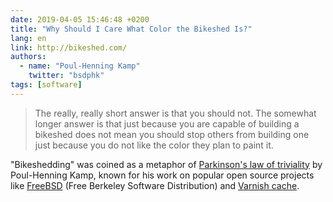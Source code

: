 ```yaml
---
date: 2019-04-05 15:46:48 +0200
title: "Why Should I Care What Color the Bikeshed Is?"
lang: en
link: http://bikeshed.com/
authors:
  - name: "Poul-Henning Kamp"
    twitter: "bsdphk"
tags: [software]
---
```


> The really, really short answer is that you should not. The somewhat longer answer is that just because you are capable of building a bikeshed does not mean you should stop others from building one just because you do not like the color they plan to paint it.

"Bikeshedding" was coined as a metaphor of [Parkinson's law of triviality](https://en.wikipedia.org/wiki/Law_of_triviality) by Poul-Henning Kamp, known for his work on popular open source projects like [FreeBSD](https://en.wikipedia.org/wiki/FreeBSD) (Free Berkeley Software Distribution) and [Varnish cache](https://en.wikipedia.org/wiki/Varnish_cache).
